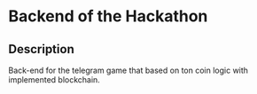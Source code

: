 # Backend of the Hackathon 
## Description
Back-end for the telegram game that based on ton coin logic with implemented blockchain.
